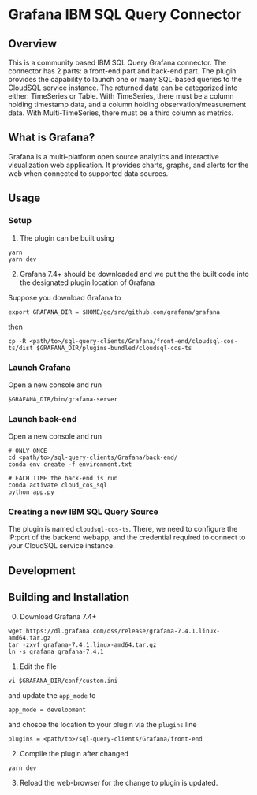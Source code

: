 # Grafana IBM SQL Query Connector


Overview
-----------

This is a community based IBM SQL Query Grafana connector. The connector has 2 parts: a front-end part and back-end part.
The plugin provides the capability to launch one or many SQL-based queries to the CloudSQL service instance. The returned data can be categorized into either: TimeSeries or Table.
With TimeSeries, there must be a column holding timestamp data, and a column holding observation/measurement data. With Multi-TimeSeries, there must be a third column as metrics.

What is Grafana?
-----------

Grafana is a multi-platform open source analytics and interactive visualization web application. It provides charts, graphs, and alerts for the web when connected to supported data sources.


Usage
-----------

### Setup

1. The plugin can be built using

```console
yarn
yarn dev
```

2. Grafana 7.4+ should be downloaded and we put the the built code into the designated plugin location of Grafana

Suppose you download Grafana to
```console
export GRAFANA_DIR = $HOME/go/src/github.com/grafana/grafana
```
then

```console
cp -R <path/to>/sql-query-clients/Grafana/front-end/cloudsql-cos-ts/dist $GRAFANA_DIR/plugins-bundled/cloudsql-cos-ts
```

### Launch Grafana

Open a new console and run

```console
$GRAFANA_DIR/bin/grafana-server
```

### Launch back-end

Open a new console and run
```console
# ONLY ONCE
cd <path/to>/sql-query-clients/Grafana/back-end/
conda env create -f environment.txt

# EACH TIME the back-end is run
conda activate cloud_cos_sql
python app.py
```


### Creating a new IBM SQL Query Source

The plugin is named `cloudsql-cos-ts`. There, we need to configure the IP:port of the backend webapp, and the credential required to connect to your
CloudSQL service instance.


## Development

Building and Installation
-----------

0. Download Grafana 7.4+

```console
wget https://dl.grafana.com/oss/release/grafana-7.4.1.linux-amd64.tar.gz
tar -zxvf grafana-7.4.1.linux-amd64.tar.gz
ln -s grafana grafana-7.4.1
```
1. Edit the file

```console
vi $GRAFANA_DIR/conf/custom.ini
```
and update the `app_mode` to
```console
app_mode = development
```
and chosoe the location to your plugin via the `plugins` line
```console
plugins = <path/to>/sql-query-clients/Grafana/front-end
```

2. Compile the plugin after changed

```console
yarn dev
```

3. Reload the web-browser for the change to plugin is updated.
